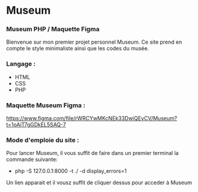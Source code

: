 # Museum
### Museum PHP / Maquette Figma


Bienvenue sur mon premier projet personnel Museum. Ce site prend en compte le style minimaliste ainsi que les codes du musée.


### Langage :

  - HTML
  - CSS
  - PHP
  

### Maquette Museum Figma :

https://www.figma.com/file/rWRCYwMKcNEk33DwiQEyCV/Museum?t=1oAiT7gGDkEL5SAQ-7


### Mode d'emploie du site :

Pour lancer Museum, il vous suffit de faire dans un premier terminal la commande suivante:

  - php -S 127.0.0.1:8000 -t ./ -d display_errors=1
  
Un lien apparait et il vousz suffit de cliquer dessus pour acceder à Museum
